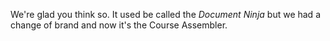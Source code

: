 We're glad you think so. It used be called the <i>Document Ninja</i> but we had a change of brand and now it's the Course Assembler.